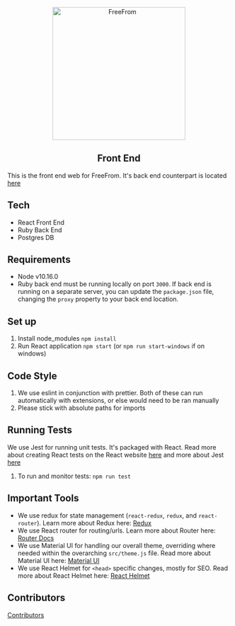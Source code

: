 <p align="center">
  <a href="http://www.freefrom.org/">
    <img alt="FreeFrom" src="http://static1.squarespace.com/static/56a24df4d8af10a5072bed7c/t/56a2631b841aba12ab7f66d0/1562878613622/?format=1500w" width="300" />
  </a>
</p>
<h2 align="center">Front End</h2>

This is the front end web for FreeFrom. It's back end counterpart is located [here](https://github.com/RagtagOpen/freefrom-compensation-api)

## Tech
- React Front End
- Ruby Back End
- Postgres DB

## Requirements
- Node v10.16.0
- Ruby back end must be running locally on port `3000`. If back end is running on a separate server, you can update the `package.json` file, changing the `proxy` property to your back end location.

## Set up
1. Install node_modules `npm install`
2. Run React application `npm start` (or `npm run start-windows` if on windows)

## Code Style
1. We use eslint in conjunction with prettier. Both of these can run automatically with extensions, or else would need to be ran manually
2. Please stick with absolute paths for imports

## Running Tests
We use Jest for running unit tests. It's packaged with React. Read more about creating React tests on the React website [here](https://create-react-app.dev/docs/running-tests/) and more about Jest [here](https://jestjs.io/docs/en/getting-started)

1. To run and monitor tests: `npm run test`

## Important Tools
- We use redux for state management (`react-redux`, `redux`, and `react-router`). Learn more about Redux here: [Redux](https://redux.js.org/)
- We use React router for routing/urls. Learn more about Router here: [Router Docs](https://reacttraining.com/react-router/web/guides/quick-start)
- We use Material UI for handling our overall theme, overriding where needed within the overarching `src/theme.js` file. Read more about Material UI here: [Material UI](https://material-ui.com/)
- We use React Helmet for `<head>` specific changes, mostly for SEO. Read more about React Helmet here: [React Helmet](https://github.com/nfl/react-helmet)

## Contributors
[Contributors](https://github.com/RagtagOpen/freefrom-compensation-web/blob/master/CONTRIBUTING.md)